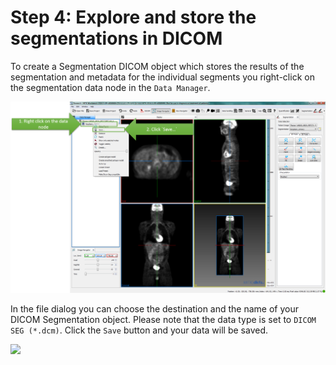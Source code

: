 # Step 4: Explore and store the segmentations in DICOM

To create a Segmentation DICOM object which stores the results of the segmentation and metadata for the individual segments you right-click on the segmentation data node in the `Data Manager`.

![](../../.gitbook/assets/mitk-save-dicom-seg.png)

In the file dialog you can choose the destination and the name of your DICOM Segmentation object. Please note that the data type is set to `DICOM SEG (*.dcm)`. Click the `Save` button and your data will be saved.

![](https://github.com/QIICR/dicom4miccai-handson/tree/0d815622a1582555a143227e2c1108c6e986fff3/gitbook/assets/mitkmitk-save-dialog.png)

